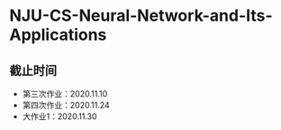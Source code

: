 # NJU-CS-Neural-Network-and-Its-Applications

## 截止时间

- 第三次作业：2020.11.10
- 第四次作业：2020.11.24
- 大作业1：2020.11.30